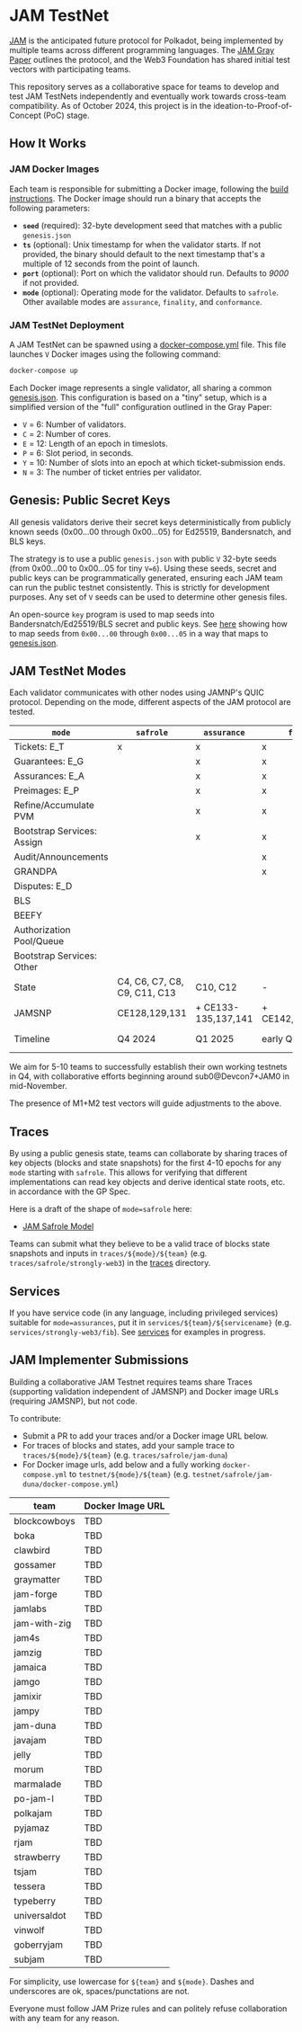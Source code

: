 # JAM TestNet

[JAM](https://jam.web3.foundation/) is the anticipated future protocol for Polkadot, being implemented by multiple teams across different programming languages. The [JAM Gray Paper](https://graypaper.com/) outlines the protocol, and the Web3 Foundation has shared initial test vectors with participating teams.

This repository serves as a collaborative space for teams to develop and test JAM TestNets independently and eventually work towards cross-team compatibility. As of October 2024, this project is in the ideation-to-Proof-of-Concept (PoC) stage.

## How It Works

### JAM Docker Images

Each team is responsible for submitting a Docker image, following the [build instructions](./DOCKER.md). The Docker image should run a binary that accepts the following parameters:

- **`seed`** (required): 32-byte development seed that matches with a public `genesis.json`
- **`ts`** (optional): Unix timestamp for when the validator starts. If not provided, the binary should default to the next timestamp that's a multiple of 12 seconds from the point of launch.
- **`port`** (optional): Port on which the validator should run. Defaults to _9000_ if not provided.
- **`mode`** (optional): Operating mode for the validator. Defaults to `safrole`. Other available modes are `assurance`, `finality`, and `conformance`.

### JAM TestNet Deployment

A JAM TestNet can be spawned using a [docker-compose.yml](./docker-compose.yml) file. This file launches `V` Docker images using the following command:

```bash
docker-compose up
```

Each Docker image represents a single validator, all sharing a common [genesis.json](./genesis.json). This configuration is based on a "tiny" setup, which is a simplified version of the "full" configuration outlined in the Gray Paper:

- `V` = 6: Number of validators.
- `C` = 2: Number of cores.
- `E` = 12: Length of an epoch in timeslots.
- `P` = 6: Slot period, in seconds.
- `Y` = 10: Number of slots into an epoch at which ticket-submission ends.
- `N` = 3: The number of ticket entries per validator.

## Genesis: Public Secret Keys

All genesis validators derive their secret keys deterministically from publicly known seeds (0x00...00 through 0x00...05) for Ed25519, Bandersnatch, and BLS keys.

The strategy is to use a public `genesis.json` with public `V` 32-byte seeds (from 0x00...00 to 0x00...05 for tiny `V=6`). Using these seeds, secret and public keys can be programmatically generated, ensuring each JAM team can run the public testnet consistently. This is strictly for development purposes.  Any set of `V` seeds can be used to determine other genesis files.

An open-source `key` program is used to map seeds into  Bandersnatch/Ed25519/BLS secret and public keys.  See [here](./key) showing how to map seeds from `0x00...00` through `0x00...05` in a way that maps to [genesis.json](./genesis.json).

## JAM TestNet Modes

Each validator communicates with other nodes using JAMNP's QUIC protocol. Depending on the mode, different aspects of the JAM protocol are tested.

| `mode`         | `safrole` | `assurance` | `finality` | `conformance`  |
|---------------|-----------|-------------|------------|----------------|
| Tickets: E_T           |   x       |       x     |     x      |     x          |
| Guarantees: E_G           |           |       x     |     x      |     x          |
| Assurances: E_A           |           |       x     |     x      |     x          |
| Preimages: E_P           |           |       x     |     x      |     x          |
| Refine/Accumulate PVM  |         |       x     |     x      |     x          |
| Bootstrap Services: Assign |         |     x      |     x       |     x          |
| Audit/Announcements |     |             |     x      |     x          |
| GRANDPA       |           |             |     x      |     x          |
| Disputes: E_D |           |             |            |     x          |
| BLS           |           |             |            |     x          |
| BEEFY         |           |             |            |     x          |
| Authorization Pool/Queue |           |             |            |     x          |
| Bootstrap Services: Other |     |             |            |     x          |
| State         | C4, C6, C7, C8, C9, C11, C13 | C10, C12 | - | C1, C2, C3, C5 |
| JAMSNP        | CE128,129,131 | + CE133-135,137,141 | + CE142,143,144,145 | + CE132 |
| Timeline      | Q4 2024   | Q1 2025     | early Q2 2025 | late Q2 2025 |

We aim for 5-10 teams to successfully establish their own working testnets in Q4, with collaborative efforts beginning around sub0@Devcon7+JAM0 in mid-November.

The presence of M1+M2 test vectors will guide adjustments to the above.

## Traces

By using a public genesis state, teams can collaborate by sharing traces of key objects (blocks and state snapshots) for the first 4-10 epochs for any `mode` starting with `safrole`. This allows for verifying that different implementations can read key objects and derive identical state roots, etc. in accordance with the GP Spec.

Here is a draft of the shape of `mode=safrole` here:
* [JAM Safrole Model](https://docs.google.com/spreadsheets/d/1ueAisCMOx7B-m_fXMLT0FXBxfVzydJyr-udE8jKwDN8/edit?gid=615049643#gid=615049643)

Teams can submit what they believe to be a valid trace of blocks state
snapshots and inputs in `traces/${mode}/${team}`
(e.g. `traces/safrole/strongly-web3`) in the [traces](./traces)
directory. 


## Services

If you have service code (in any language, including privileged services) suitable for `mode=assurances`, put it in `services/${team}/${servicename}` (e.g.  `services/strongly-web3/fib`).  See [services](./services) for examples in progress.

## JAM Implementer Submissions

Building a collaborative JAM Testnet requires teams share Traces (supporting validation independent of JAMSNP) and Docker image URLs (requiring JAMSNP), but not code.

To contribute:

- Submit a PR to add your traces and/or a Docker image URL below.  
- For traces of blocks and states, add your sample trace to `traces/${mode}/${team}` (e.g. `traces/safrole/jam-duna`)
- For Docker image urls, add below and a fully working `docker-compose.yml` to  `testnet/${mode}/${team}` (e.g. `testnet/safrole/jam-duna/docker-compose.yml`)

| team          | Docker Image URL                                       |
|---------------|--------------------------------------------------------|
| blockcowboys  | TBD                                                    |
| boka          | TBD                                                    |
| clawbird      | TBD                                                    |
| gossamer      | TBD                                                    |
| graymatter    | TBD                                                    |
| jam-forge     | TBD                                                    |
| jamlabs       | TBD                                                    |
| jam-with-zig  | TBD                                                    |
| jam4s         | TBD                                                    |
| jamzig        | TBD                                                    |
| jamaica       | TBD                                                    |
| jamgo         | TBD                                                    |
| jamixir       | TBD                                                    |
| jampy         | TBD                                                    |
| jam-duna      | TBD                                                    |
| javajam       | TBD                                                    |
| jelly         | TBD                                                    |
| morum         | TBD                                                    |
| marmalade     | TBD                                                    |
| po-jam-l      | TBD                                                    |
| polkajam      | TBD                                                    |
| pyjamaz       | TBD                                                    |
| rjam          | TBD                                                    |
| strawberry    | TBD                                                    |
| tsjam         | TBD                                                    |
| tessera       | TBD                                                    |
| typeberry     | TBD                                                    |
| universaldot  | TBD                                                    |
| vinwolf       | TBD                                                    |
| goberryjam    | TBD                                                    |
| subjam        | TBD                                                    |

For simplicity, use lowercase for `${team}` and `${mode}`.  Dashes and underscores are ok, spaces/punctations are not.

Everyone must follow JAM Prize rules and can politely refuse collaboration with any team for any reason.